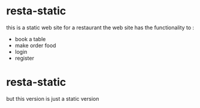 # resta-static
this is a static web site for a restaurant 
the web site has the functionality to :
- book a table 
- make order food
- login 
- register
# resta-static
but this version is just a static version 
